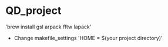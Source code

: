 # QD_project


'brew install gsl arpack fftw lapack'

- Change makefile_settings 
'HOME = $(your project directory)'


